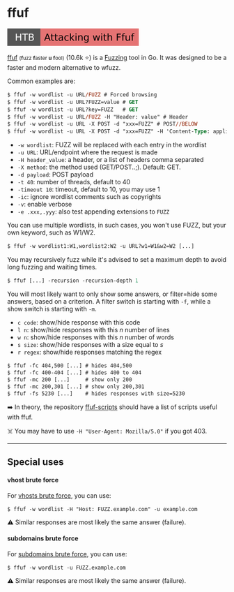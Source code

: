 # ffuf

[![attacking_with_ffuf](../../../../../cybersecurity/_badges/htb/attacking_with_ffuf.svg)](https://academy.hackthebox.com/course/preview/attacking-web-applications-with-ffuf)

<div class="row row-cols-md-2"><div>

[ffuf](https://github.com/ffuf/ffuf) <small>(**f**uzz **f**aster **u** **f**ool)</small> (10.6k ⭐) is a [Fuzzing](/cybersecurity/red-team/s2.discovery/techniques/fuzzing.md) tool in Go. It was designed to be a faster and modern alternative to wfuzz.

Common examples are:

```ps
$ ffuf -w wordlist -u URL/FUZZ # Forced browsing
$ ffuf -w wordlist -u URL?FUZZ=value # GET
$ ffuf -w wordlist -u URL?key=FUZZ   # GET
$ ffuf -w wordlist -u URL/FUZZ -H "Header: value" # Header
$ ffuf -w wordlist -u URL -X POST -d "xxx=FUZZ" # POST//BELOW
$ ffuf -w wordlist -u URL -X POST -d "xxx=FUZZ" -H 'Content-Type: application/x-www-form-urlencoded'
```

* `-w wordlist`: FUZZ will be replaced with each entry in the wordlist
* `-u URL`: URL/endpoint where the request is made
* `-H header_value`: a header, or a list of headers comma separated
* `-X method`: the method used (GET/POST..;). Default: GET.
* `-d payload`: POST payload
* `-t 40`: number of threads, default to 40
* `-timeout 10`: timeout, default to 10, you may use 1
* `-ic`: ignore wordlist comments such as copyrights
* `-v`: enable verbose
* `-e .xxx,.yyy`: also test appending extensions to `FUZZ`

You can use multiple wordlists, in such cases, you won't use FUZZ, but your own keyword, such as W1/W2.

```ps
$ ffuf -w wordlist1:W1,wordlist2:W2 -u URL?w1=W1&w2=W2 [...]
```
</div><div>

You may recursively fuzz while it's advised to set a maximum depth to avoid long fuzzing and waiting times.

```ps
$ ffuf [...] -recursion -recursion-depth 1
```

You will most likely want to only show some answers, or filter=hide some answers, based on a criterion. A filter switch is starting with `-f`, while a show switch is starting with `-m`.

* `c code`: show/hide response with this code
* `l n`: show/hide responses with this $n$ number of lines
* `w n`: show/hide responses with this $n$ number of words
* `s size`: show/hide responses with a size equal to $s$
* `r regex`: show/hide responses matching the regex

```shell!
$ ffuf -fc 404,500 [...] # hides 404,500
$ ffuf -fc 400-404 [...] # hides 400 to 404
$ ffuf -mc 200 [...]     # show only 200
$ ffuf -mc 200,301 [...] # show only 200,301
$ ffuf -fs 5230 [...]    # hides responses with size=5230
```

➡️ In theory, the repository [ffuf-scripts](https://github.com/ffuf/ffuf-scripts) should have a list of scripts useful with ffuf.

☠️ You may have to use `-H "User-Agent: Mozilla/5.0"` if you got 403.
</div></div>

<hr class="sep-both">

## Special uses

<div class="row row-cols-md-2"><div>

#### vhost brute force

For [vhosts brute force](/cybersecurity/red-team/s2.discovery/techniques/vhosts.md), you can use:

```ps
$ ffuf -w wordlist -H "Host: FUZZ.example.com" -u example.com
```

⚠️ Similar responses are most likely the same answer (failure).
</div><div>

#### subdomains brute force

For [subdomains brute force](/cybersecurity/red-team/s2.discovery/techniques/subdomains.md), you can use:

```ps
$ ffuf -w wordlist -u FUZZ.example.com
```

⚠️ Similar responses are most likely the same answer (failure).
</div></div>